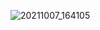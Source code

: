 ![20211007_164105](https://user-images.githubusercontent.com/48354989/136341510-fbdb853f-9e94-4beb-bbce-8775fb127402.jpg)
